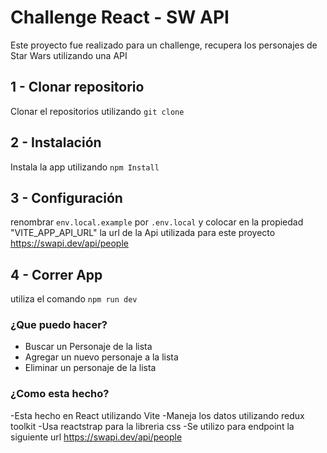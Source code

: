 # Challenge React - SW API

Este proyecto fue realizado para un challenge, recupera los personajes de Star Wars utilizando una API

## 1 - Clonar repositorio

Clonar el repositorios utilizando `git clone`

## 2 - Instalación

Instala la app utilizando `npm Install`

## 3 - Configuración

renombrar `env.local.example` por `.env.local` y colocar en la propiedad "VITE_APP_API_URL" la url de la Api utilizada para este proyecto
[https://swapi.dev/api/people ](https://swapi.dev/api/people "https://swapi.dev/api/people  ")

## 4 - Correr App

utiliza el comando `npm run dev`


### ¿Que puedo hacer?

- Buscar un Personaje de la lista
- Agregar un nuevo personaje a la lista
- Eliminar un personaje de la lista

### ¿Como esta hecho?

-Esta hecho en React utilizando Vite
-Maneja los datos utilizando redux toolkit
-Usa reactstrap para la libreria css
-Se utilizo para endpoint la siguiente url [https://swapi.dev/api/people ](https://swapi.dev/api/people "https://swapi.dev/api/people  ")
